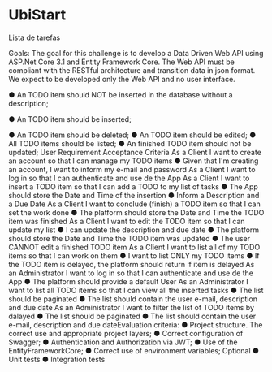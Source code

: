 # UbiStart
Lista de tarefas

Goals:
The goal for this challenge is to develop a Data Driven Web API using ASP.Net Core 3.1 and
Entity Framework Core. The Web API must be compliant with the RESTful architecture and transition
data in json format. We expect to be developed only the Web API and no user interface.

● An TODO item should NOT be inserted in the database without a description;

● An TODO item should be inserted;

● An TODO item should be deleted;
● An TODO item should be edited;
● All TODO items should be listed;
● An finished TODO item should not be updated;
User Requirement Acceptance Criteria
As a Client I want to create an account so that I can
manage my TODO items
● Given that I'm creating an account, I want to
inform my e-mail and password
As a Client I want to log in so that I can authenticate
and use de the App
As a Client I want to insert a TODO item so that I can
add a TODO to my list of tasks
● The App should store the Date and Time of the
insertion
● Inform a Description and a Due Date
As a Client I want to conclude (finish) a TODO item so
that I can set the work done
● The platform should store the Date and Time the
TODO item was finished
As a Client I want to edit the TODO item so that I can
update my list
● I can update the description and due date
● The platform should store the Date and Time the
TODO item was updated
● The user CANNOT edit a finished TODO item
As a Client I want to list all of my TODO items so that I
can work on them
● I want to list ONLY my TODO items
● If the TODO item is delayed, the platform should
return if item is delayed
As an Administrator I want to log in so that I can
authenticate and use de the App
● The platform should provide a default User
As an Administrator I want to list all TODO items so that
I can view all the inserted tasks
● The list should be paginated
● The list should contain the user e-mail,
description and due date
As an Administrator I want to filter the list of TODO
items by dalayed
● The list should be paginated
● The list should contain the user e-mail,
description and due dateEvaluation criteria:
● Project structure. The correct use and appropriate project layers;
● Correct configuration of Swagger;
● Authentication and Authorization via JWT;
● Use of the EntityFrameworkCore;
● Correct use of environment variables;
Optional
● Unit tests
● Integration tests

